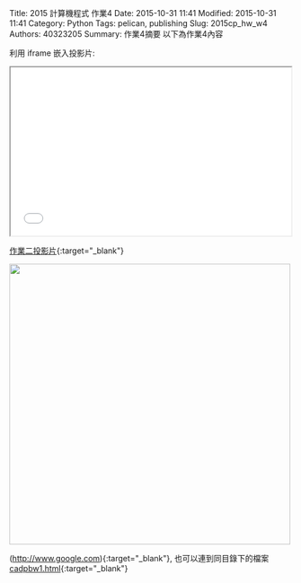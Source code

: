 Title: 2015 計算機程式 作業4
Date: 2015-10-31 11:41
Modified: 2015-10-31 11:41
Category: Python
Tags: pelican, publishing
Slug: 2015cp_hw_w4
Authors: 40323205
Summary: 作業4摘要
以下為作業4內容

利用 iframe 嵌入投影片:

<iframe src="simplest2.html" width="500" height="300"></iframe>

[作業二投影片](simplest2.html){:target="_blank"}

<img src="https://copy.com/BjqjnqZv0tKL3Iog" width="500" ></img>

(http://www.google.com){:target="_blank"}, 也可以連到同目錄下的檔案 [cadpbw1.html](cadpbw1.html){:target="_blank"}